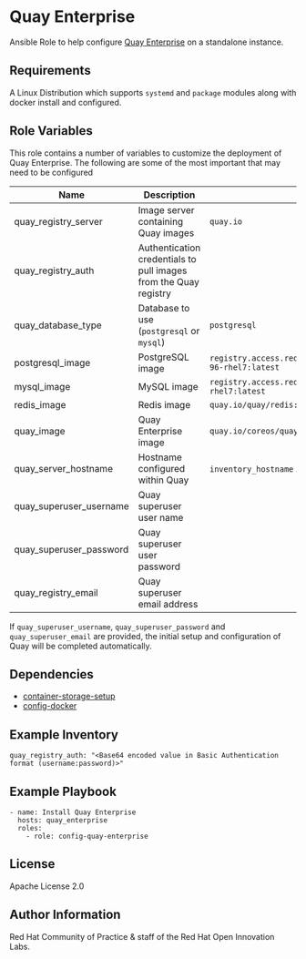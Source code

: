 # Quay Enterprise

Ansible Role to help configure [Quay Enterprise](https://coreos.com/quay-enterprise/) on a standalone instance.

## Requirements

A Linux Distribution which supports `systemd` and `package` modules along with docker install and configured.

## Role Variables

This role contains a number of variables to customize the deployment of Quay Enterprise. The following are some of the most important that may need to be configured

| Name | Description | Default|
|---|---|---|
|quay_registry_server|Image server containing Quay images|`quay.io`|
|quay_registry_auth|Authentication credentials to pull images from the Quay registry| |
|quay_database_type|Database to use (`postgresql` or `mysql`)|`postgresql`|
|postgresql_image|PostgreSQL image|`registry.access.redhat.com/rhscl/postgresql-96-rhel7:latest`|
|mysql_image|MySQL image|`registry.access.redhat.com/rhscl/mysql-57-rhel7:latest`|
|redis_image|Redis image|`quay.io/quay/redis:latest`|
|quay_image|Quay Enterprise image|`quay.io/coreos/quay:v2.9.2`|
|quay_server_hostname|Hostname configured within Quay| `inventory_hostname` Ansible variable|
|quay_superuser_username|Quay superuser user name| |
|quay_superuser_password|Quay superuser user password| |
|quay_registry_email|Quay superuser email address| |

If `quay_superuser_username`, `quay_superuser_password` and `quay_superuser_email` are provided, the initial setup and configuration of Quay will be completed automatically.

## Dependencies

* [container-storage-setup](../container-storage-setup)
* [config-docker](../config-docker)

## Example Inventory

```
quay_registry_auth: "<Base64 encoded value in Basic Authentication format (username:password)>"
```

## Example Playbook

```
- name: Install Quay Enterprise
  hosts: quay_enterprise
  roles:
    - role: config-quay-enterprise
```

## License

Apache License 2.0

## Author Information

Red Hat Community of Practice & staff of the Red Hat Open Innovation Labs.